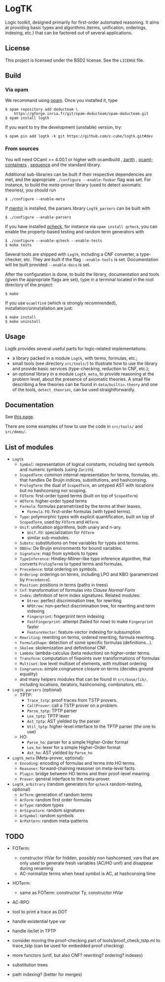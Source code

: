 # LogTK

Logic toolkit, designed primarily for first-order automated reasoning. It aims
at providing basic types and algorithms (terms, unification, orderings,
indexing, etc.) that can be factored out of several applications.

## License

This project is licensed under the BSD2 license. See the `LICENSE` file.

## Build

### Via opam

We recommand using [opam](http://opam.ocaml.org). Once you installed it,
type

    $ opam repository add deducteam \
        https://gforge.inria.fr/git/opam-deducteam/opam-deducteam.git
    $ opam install logtk

If you want to try the development (unstable) version, try:

    $ opam pin add logtk -k git https://github.com/c-cube/logtk.git#dev

### From sources

You will need OCaml >= 4.00.1 or higher with ocamlbuild
 , [zarith](https://forge.ocamlcore.org/projects/zarith/)
 , [ocaml-containers](https://github.com/c-cube/ocaml-containers/)
 , [sequence](https://github.com/c-cube/sequence/)
and the standard library.

Additional sub-libraries can be built if their respective dependencies
are met, and the appropriate `./configure --enable-foobar` flag was set.
For instance, to build the *meta-prover* library (used to detect axiomatic
theories), you should run

    $ ./configure --enable-meta

If [menhir](http://cristal.inria.fr/~fpottier/menhir/) is installed, the
parsers library `Logtk_parsers` can be built with

    $ ./configure --enable-parsers

If you have installed [qcheck](https://github.com/c-cube/qcheck/), for instance
via `opam install qcheck`, you can enable the property-based testing and
random term generators with

    $ ./configure --enable-qcheck --enable-tests
    $ make tests

Several tools are shipped with `Logtk`, including a CNF converter, a type-checker,
etc. They are built if the flag `--enable-tools` is set. Documentation
will be built provided `--enable-docs` is set.

After the configuration is done, to build the library, documentation and tools
(given the appropriate flags are set), type in a terminal located in the root
directory of the project:

    $ make

If you use `ocamlfind` (which is strongly recommended),
installation/uninstallation are just:

    $ make install
    $ make uninstall

## Usage

Logtk provides several useful parts for logic-related implementations:

- a library packed in a module `Logtk`, with terms, formulas, etc.;
- small tools (see directory `src/tools/`) to illustrate how to use the library
    and provide basic services (type-checking, reduction to CNF, etc.);
- an optional library in a module `Logtk_meta`,
    to provide reasoning at the problem level, about the presence of axiomatic
    theories. A small file describing a few theories can be found in
    `data/builtin.theory` and one of the tools, `detect_theories`, can be
    used straightforwardly.


## Documentation

See [this page](http://cedeela.fr/~simon/software/logtk/).

There are some examples of how to use the code in `src/tools/`
and `src/demo/`.

## List of modules

- `Logtk`
    - `Symbol`: representation of logical constants, including text symbols
        and numeric symbols (using `Zarith`).
    - `ScopedTerm`: common internal representation for terms, formulas, etc.
        that handles De Bruijn indices, substitutions, and hashconsing.
    - `PrologTerm`: the dual of `ScopedTerm`, an untyped AST with locations
        but no hashconsing nor scoping.
    - `FOTerm`: first-order typed terms (built on top of `ScopedTerm`)
    - `HOTerm`: higher-order typed terms
    - `Formula`: formulas parametrized by the terms at their leaves.
        - `Formula.FO`: first-order formulas (with typed terms).
    - `Type`: polymorphic types with explicit quantification, built on
        top of `ScopedTerm`, used by `FOTerm` and `HOTerm`.
    - `Unif`: unification algorithms, both unary and n-ary.
        - `Unif.FO`: specialization for `FOTerm`
        - similar sub-modules.
    - `Substs`: substitutions on free variables for types and terms.
    - `DBEnv`: De Bruijn environments for bound variables.
    - `Signature`: map from symbols to types
    - `TypeInference`: Hindley-Milner-like type inference algorithm,
        that converts `PrologTerm`s to typed terms and formulas.
    - `Precedence`: total ordering on symbols.
    - `Ordering`: orderings on terms, including LPO and KBO (parametrized
        by `Precedence`).
    - `Position`: positions in terms (paths in trees)
    - `Cnf`: transformation of formulas into *Clause Normal Form*
    - `Index`: definition of term index signatures. Related modules:
        - `Dtree`: perfect discrimination tree, for rewriting
        - `NPDtree`: non-perfect discrimination tree, for rewriting and term indexing
        - `Fingerprint`: fingerprint term indexing
        - `FastFingerprint`: attempt (failed for now) to make `Fingerprint` faster
        - `FeatureVector`: feature-vector indexing for subsumption
    - `Rewriting`: rewriting on terms, ordered rewriting, formula rewriting.
    - `FormulaShape`: detection of some specific formulas (definitions...).
    - `Skolem`: skolemization and definitional CNF.
    - `Lambda`: lambda-calculus (beta reduction) on higher-order terms.
    - `Transform`: computation of fixpoints over transformations of formulas
    - `Multiset`: low level multiset of elements, with multiset ordering
    - `Congruence`: simple congruence closure on terms (decides ground equality)
    - and many helpers modules that can be found in `src/base/lib/`, including
        locations, iterators, hashconsing, combinators, etc.
- `Logtk_parsers` (optional)
    * TPTP:
        - `Trace_tstp`: proof traces from TSTP provers.
        - `CallProver`: call a TSTP prover on a problem.
        - `Parse_tptp`: TPTP parser
        - `Lex_tptp`: TPTP lexer
        - `Ast_tptp`: AST yielded by the parser
        - `Util_tptp`: higher-level interface to the TPTP parser (the one to use)
    * HO:
        - `Parse_ho`: parser for a simple Higher-Order format
        - `Lex_ho`: lexer for a simple Higher-Order format
        - `Ast_ho`: AST yielded by `Parse_ho`
- `Logtk_meta` (Meta-prover, optional):
    - `Encoding`: encoding of formulas and terms into HO terms.
    - `Reasoner`: forward-chaining reasoner on meta-level facts.
    - `Plugin`: bridge between HO terms and their proof-level meaning.
    - `Prover`: general interface to the meta-prover.
- `Logtk_arbitrary` (random generators for `qcheck` random-testing, optional)
    - `ArTerm`: generation of random terms
    - `ArForm`: random first order formulas
    - `ArType`: random types
    - `ArSignature`: random signatures
    - `ArSymbol`: random symbols
    - `ArPattern`: random meta-patterns

## TODO

- FOTerm:
    - constructor HVar for hidden, possibly non hashconsed, vars that are only
        used to generate fresh variables (AC/HO unif) and disappear
        during renaming
    - AC-normalize terms when head symbol is AC, at hashconsing time
- HOTerm:
    - same as FOTerm: constructor Ty, constructor HVar
- AC-RPO

- tool to print a trace as DOT
- handle existential type var
- handle ite/let in TPTP

- consider moving the proof-checking part of tools/proof_check_tstp.ml
    to trace_tstp (can be used for embedded proof checking)

- more functors (unif, but also CNF? rewriting? ordering? indexes)

- substitution trees
- path indexing? (better for merges)

